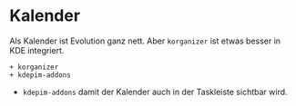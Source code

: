 # Kalender

Als Kalender ist Evolution ganz nett. Aber `korganizer` ist etwas besser in KDE integriert.

    + korganizer
    + kdepim-addons

* `kdepim-addons` damit der Kalender auch in der Taskleiste sichtbar wird.